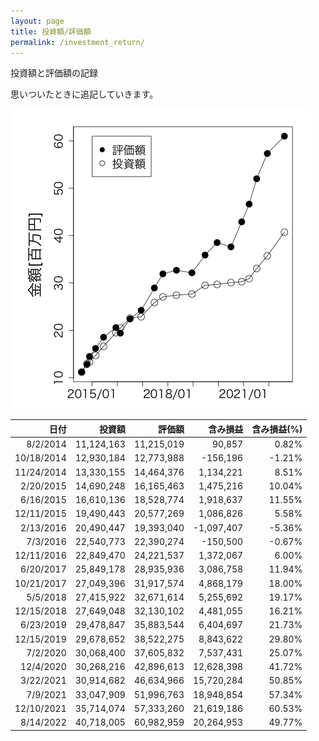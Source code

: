 ```yaml
---
layout: page
title: 投資額/評価額
permalink: /investment_return/
---
```


投資額と評価額の記録

思いついたときに追記していきます。

![投資額/評価額](/images/investment_return/investment_return.png)

日付|投資額|評価額|含み損益|含み損益(%)
---:|-----:|-----:|------:|----------:
8/2/2014|11,124,163|11,215,019|90,857|0.82%
10/18/2014|12,930,184|12,773,988|-156,196|-1.21%
11/24/2014|13,330,155|14,464,376|1,134,221|8.51%
2/20/2015|14,690,248|16,165,463|1,475,216|10.04%
6/16/2015|16,610,136|18,528,774|1,918,637|11.55%
12/11/2015|19,490,443|20,577,269|1,086,826|5.58%
2/13/2016|20,490,447|19,393,040|-1,097,407|-5.36%
7/3/2016|22,540,773|22,390,274|-150,500|-0.67%
12/11/2016|22,849,470|24,221,537|1,372,067|6.00%
6/20/2017|25,849,178|28,935,936|3,086,758|11.94%
10/21/2017|27,049,396|31,917,574|4,868,179|18.00%
5/5/2018|27,415,922|32,671,614|5,255,692|19.17%
12/15/2018|27,649,048|32,130,102|4,481,055|16.21%
6/23/2019|29,478,847|35,883,544|6,404,697|21.73%
12/15/2019|29,678,652|38,522,275|8,843,622|29.80%
7/2/2020|30,068,400|37,605,832|7,537,431|25.07%
12/4/2020|30,268,216|42,896,613|12,628,398|41.72%
3/22/2021|30,914,682|46,634,966|15,720,284|50.85%
7/9/2021|33,047,909|51,996,763|18,948,854|57.34%
12/10/2021|35,714,074|57,333,260|21,619,186|60.53%
8/14/2022|40,718,005|60,982,959|20,264,953|49.77%
